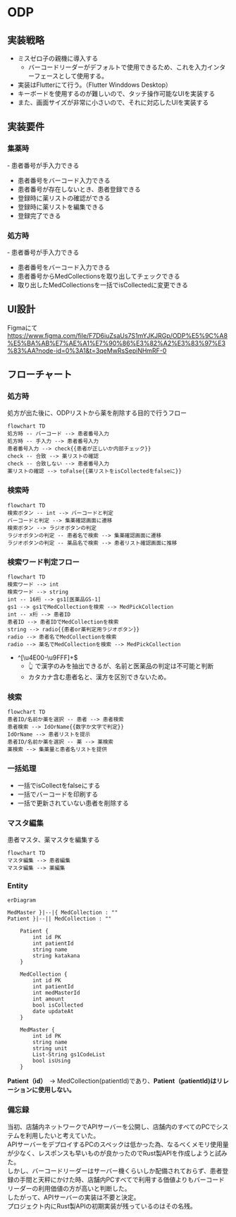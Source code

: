 # ODP

## 実装戦略
- ミスゼロ子の親機に導入する
  - バーコードリーダーがデフォルトで使用できるため、これを入力インターフェースとして使用する。
- 実装はFlutterにて行う。（Flutter Winddows Desktop）
- キーボードを使用するのが難しいので、タッチ操作可能なUIを実装する
- また、画面サイズが非常に小さいので、それに対応したUIを実装する

## 実装要件
### 集薬時
‐ 患者番号が手入力できる
- 患者番号をバーコード入力できる
- 患者番号が存在しないとき、患者登録できる
- 登録時に薬リストの確認ができる
- 登録時に薬リストを編集できる
- 登録完了できる
### 処方時
‐ 患者番号が手入力できる
- 患者番号をバーコード入力できる
- 患者番号からMedCollectionsを取り出してチェックできる
- 取り出したMedCollectionsを一括でisCollectedに変更できる

## UI設計
Figmaにて
https://www.figma.com/file/F7D6iuZsaUs7S1mYJKJRGp/ODP%E5%9C%A8%E5%BA%AB%E7%AE%A1%E7%90%86%E3%82%A2%E3%83%97%E3%83%AA?node-id=0%3A1&t=3qeMwRsSepiNHmRF-0

## フローチャート
### 処方時
処方が出た後に、ODPリストから薬を削除する目的で行うフロー
```mermaid
flowchart TD
処方時 -- バーコード --> 患者番号入力
処方時 -- 手入力 --> 患者番号入力
患者番号入力 --> check{{患者が正しいか内部チェック}}
check -- 合致 --> 薬リストの確認
check -- 合致しない --> 患者番号入力
薬リストの確認 --> toFalse{{薬リストをisCollectedをfalseに}}
```

### 検索時
```mermaid
flowchart TD
検索ボタン -- int --> バーコードと判定
バーコードと判定 --> 集薬確認画面に遷移
検索ボタン --> ラジオボタンの判定
ラジオボタンの判定 -- 患者名で検索 --> 集薬確認画面に遷移
ラジオボタンの判定 -- 薬品名で検索 --> 患者リスト確認画面に推移
```

### 検索ワード判定フロー
```mermaid
flowchart TD
検索ワード --> int
検索ワード --> string
int -- 16桁 --> gs1[医薬品GS-1]
gs1 --> gs1でMedCollectionを検索 --> MedPickCollection
int -- x桁 --> 患者ID
患者ID --> 患者IDでMedCollectionを検索
string --> radio{{患者or薬判定用ラジオボタン}}
radio --> 患者名でMedCollectionを検索
radio --> 薬名でMedCollectionを検索 --> MedPickCollection

```
 - ^[\u4E00-\u9FFF]+$
   - 👆 で漢字のみを抽出できるが、名前と医薬品の判定は不可能と判断
   - カタカナ含む患者名と、漢方を区別できないため。
 
 ### 検索
```mermaid
flowchart TD
患者ID/名前か薬を選択 -- 患者 --> 患者検索
患者検索 --> IdOrName{{数字か文字で判定}}
IdOrName --> 患者リストを提示
患者ID/名前か薬を選択 -- 薬 --> 薬検索
薬検索 --> 集薬量と患者名リストを提供
```

### 一括処理
 - 一括でisCollectをfalseにする
 - 一括でバーコードを印刷する
 - 一括で更新されていない患者を削除する
 
 
### マスタ編集
患者マスタ、薬マスタを編集する
```mermaid
flowchart TD
マスタ編集 --> 患者編集
マスタ編集 --> 薬編集
```


### Entity
```mermaid
erDiagram

MedMaster }|--|{ MedCollection : ""
Patient }|--|| MedCollection : ""

    Patient {
        int id PK
        int patientId
        string name
        string katakana
    }

    MedCollection {
        int id PK
        int patientId
        int medMasterId
        int amount
        bool isCollected
        date updateAt
    }

    MedMaster {
        int id PK
        string name
        string unit
        List-String gs1CodeList
        bool isUsing
    }

```
**Patient（id）**　→ MedCollection(patientId)であり、**Patient（patientId)はリレーションに使用しない。**

### 備忘録
当初、店舗内ネットワークでAPIサーバーを公開し、店舗内のすべてのPCでシステムを利用したいと考えていた。  
APIサーバーをデプロイするPCのスペックは低かった為、なるべくメモリ使用量が少なく、レスポンスも早いものが良かったのでRust製APIを作成しようと試みた。  
しかし、バーコードリーダーはサーバー機くらいしか配備されておらず、患者登録の手間と天秤にかけた時、店舗内PCすべてで利用する価値よりもバーコードリーダーの利用価値の方が高いと判断した。  
したがって、APIサーバーの実装は不要と決定。  
プロジェクト内にRust製APIの初期実装が残っているのはその名残。
